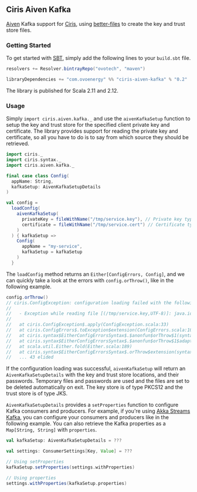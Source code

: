 ## Ciris Aiven Kafka
[Aiven][aiven] Kafka support for [Ciris][ciris], using [better-files][better-files] to create the key and trust store files.

### Getting Started
To get started with [SBT][sbt], simply add the following lines to your `build.sbt` file.

```scala
resolvers += Resolver.bintrayRepo("ovotech", "maven")

libraryDependencies += "com.ovoenergy" %% "ciris-aiven-kafka" % "0.2"
```

The library is published for Scala 2.11 and 2.12.

### Usage
Simply `import ciris.aiven.kafka._` and use the `aivenKafkaSetup` function to setup the key and trust store for the specified client private key and certificate. The library provides support for reading the private key and certificate, so all you have to do is to say from which source they should be retrieved.

```scala
import ciris._
import ciris.syntax._
import ciris.aiven.kafka._

final case class Config(
  appName: String,
  kafkaSetup: AivenKafkaSetupDetails
)

val config =
  loadConfig(
    aivenKafkaSetup(
      privateKey = fileWithName("/tmp/service.key"), // Private key type is inferred
      certificate = fileWithName("/tmp/service.cert") // Certificate type is inferred
    )
  ) { kafkaSetup =>
    Config(
      appName = "my-service",
      kafkaSetup = kafkaSetup
    )
  }
```

The `loadConfig` method returns an `Either[ConfigErrors, Config]`, and we can quickly take a look at the errors with `config.orThrow()`, like in the following example.

```scala
config.orThrow()
// ciris.ConfigException: configuration loading failed with the following errors.
// 
//   - Exception while reading file [(/tmp/service.key,UTF-8)]: java.io.FileNotFoundException: /tmp/service.key (No such file or directory), Exception while reading file [(/tmp/service.cert,UTF-8)]: java.io.FileNotFoundException: /tmp/service.cert (No such file or directory).
// 
//   at ciris.ConfigException$.apply(ConfigException.scala:33)
//   at ciris.ConfigErrors$.toException$extension(ConfigErrors.scala:109)
//   at ciris.syntax$EitherConfigErrorsSyntax$.$anonfun$orThrow$1(syntax.scala:22)
//   at ciris.syntax$EitherConfigErrorsSyntax$.$anonfun$orThrow$1$adapted(syntax.scala:22)
//   at scala.util.Either.fold(Either.scala:189)
//   at ciris.syntax$EitherConfigErrorsSyntax$.orThrow$extension(syntax.scala:23)
//   ... 43 elided
```

If the configuration loading was successful, `aivenKafkaSetup` will return an `AivenKafkaSetupDetails` with the key and trust store locations, and their passwords. Temporary files and passwords are used and the files are set to be deleted automatically on exit. The key store is of type PKCS12 and the trust store is of type JKS.

`AivenKafkaSetupDetails` provides a `setProperties` function to configure Kafka consumers and producers. For example, if you're using [Akka Streams Kafka][akka-streams-kafka], you can configure your consumers and producers like in the following example. You can also retrieve the Kafka properties as a `Map[String, String]` with `properties`.

```scala
val kafkaSetup: AivenKafkaSetupDetails = ???

val settings: ConsumerSettings[Key, Value] = ???

// Using setProperties
kafkaSetup.setProperties(settings.withProperties)

// Using properties
settings.withProperties(kafkaSetup.properties)
```

[aiven]: https://aiven.io
[akka-streams-kafka]: https://doc.akka.io/docs/akka-stream-kafka/current/home.html
[better-files]: https://github.com/pathikrit/better-files
[ciris]: https://cir.is
[sbt]: https://www.scala-sbt.org
